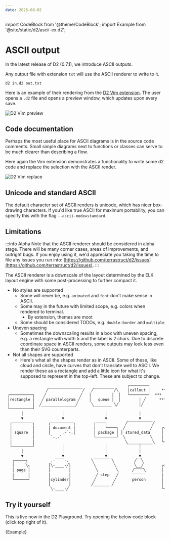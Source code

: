 ```yaml
---
date: 2025-08-02
---
```


import CodeBlock from '@theme/CodeBlock';
import Example from '@site/static/d2/ascii-ex.d2';

# ASCII output

In the latest release of D2 (0.7.1), we introduce ASCII outputs.

Any output file with extension `txt` will use the ASCII renderer to write to it.

```shell
d2 in.d2 out.txt
```

<!-- truncate -->

Here is an example of their rendering from the [D2 Vim extension](https://github.com/terrastruct/d2-vim). The user opens a `.d2` file and opens a preview window, which updates upon every save.

![D2 Vim preview](/blog/ascii/preview.gif)

## Code documentation

Perhaps the most useful place for ASCII diagrams is in the source code comments. Small
simple diagrams next to functions or classes can serve to be much clearer than describing
a flow.

Here again the Vim extension demonstrates a functionality to write some d2 code and
replace the selection with the ASCII render.

![D2 Vim replace](/blog/ascii/replace.gif)

## Unicode and standard ASCII

The default character set of ASCII renders is unicode, which has nicer box-drawing
characters. If you'd like true ASCII for maximum portability, you can specify this with
the flag `--ascii-mode=standard`.

## Limitations

:::info Alpha
Note that the ASCII renderer should be considered in alpha stage. There will be many
corner cases, areas of improvements, and outright bugs. If you enjoy using it, we'd
appreciate you taking the time to file any issues you run into:
[https://github.com/terrastruct/d2/issues](https://github.com/terrastruct/d2/issues).
:::

The ASCII renderer is a downscale of the layout determined by the ELK layout engine with
some post-processing to further compact it.

- No styles are supported
    - Some will never be, e.g. `animated` and `font` don't make sense in ASCII.
    - Some may in the future with limited scope, e.g. colors when rendered to terminal.
      - By extension, themes are moot
    - Some should be considered TODOs, e.g. `double-border` and `multiple`
- Uneven spacing
  - Sometimes the downscaling results in a box with uneven spacing, e.g. a rectangle with
width 5 and the label is 2 chars. Due to discrete coordinate space in ASCII renders, some
outputs may look less even than their SVG counterparts.
- Not all shapes are supported
  - Here's what all the shapes render as in ASCII. Some of these, like cloud and circle,
  have curves that don't translate well to ASCII. We render these as a rectangle and add
  a little icon for what it's supposed to represent in the top-left. These are subject to
change.

```txt
                                                      ┌────────┐         ***
                  ╱‾‾‾‾‾‾‾‾‾‾‾‾‾‾‾╱   ╱‾‾‾‾‾‾‾‾‾╱╲    │callout │     ****   ****     ╱‾‾‾‾‾‾‾‾‾╲
 ┌──────────┐    ╱               ╱   │         │  │   └────────┘  ***  diamond  *** ╱           ╲
 │rectangle │   ╱ parallelogram ╱    │   queue │  │        │ ╱      ****     ****   ╲  hexagon  ╱
 │          │  ╱_______________╱      ╲________ ╲╱         │╱           *****        ╲_________╱
 └──────────┘
       │                 │                  │              │              │                │
       ▼                 ▼                  ▼              ▼              │                ▼
  ┌─────────┐      ┌──────────┐        ┌────┐        ╱‾‾‾‾‾‾‾‾‾‾‾╱        ▼          ┌☁─────────┐
  │         │      │ document │        │    └────┐  ╱           ╱    ┌⬭────────┐     │          │
  │ square  │      │     .-`-.│        │ package │ │ stored_data     │  oval   │     │  cloud   │
  │         │       `-.-`              └─────────┘  ╲           ╲    │         │     │          │
  │         │                                        ╲___________╲   └─────────┘     │          │
  └─────────┘            │                  │              │              │          └──────────┘
       │                 │                  │              │              │
       ▼                 ▼                  ▼              ▼              │
   ┌─────┐          .-‾‾‾‾-.          ╲‾‾‾‾‾‾‾ ╲         ╱‾‾╲             ▼
   │     ╲┐        │╲-____-╱│          ╲        ╲        ╲__╱        ┌⬭────────┐
   │ page │        │        │           ╲        ╲      ╱‾‾‾‾╲       │         │
   │      │        │        │           ╱ step   ╱      ‾‾‾‾‾‾       │ circle  │
   └──────┘        │cylinder│          ╱        ╱       person       │         │
                   │        │         ╱_______ ╱                     │         │
                    ╲-____-╱                                         └─────────┘
```

## Try it yourself

This is live now in the D2 Playground. Try opening the below code block (click top right
of it).

<CodeBlock className="language-d2" expandeable={true} ascii={true}>
    {Example}
</CodeBlock>
